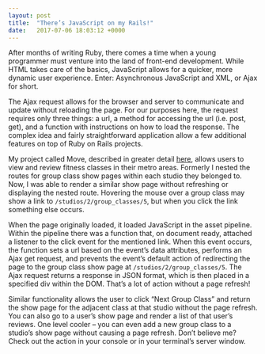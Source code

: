 ```yaml
---
layout: post
title:  "There’s JavaScript on my Rails!"
date:   2017-07-06 18:03:12 +0000
---
```



After months of writing Ruby, there comes a time when a young programmer must venture into the land of front-end development. While HTML takes care of the basics, JavaScript allows for a quicker, more dynamic user experience. Enter: Asynchronous JavaScript and XML, or Ajax for short.

The Ajax request allows for the browser and server to communicate and update without reloading the page. For our purposes here, the request requires only three things: a url, a method for accessing the url (i.e. post, get), and a function with instructions on how to load the response. The complex idea and fairly straightforward application allow a few additional features on top of Ruby on Rails projects. 

My project called Move, described in greater detail [here](https://jennafrancis.github.io/2017/05/23/life_on_rails/), allows users to view and review fitness classes in their metro areas. Formerly I nested the routes for group class show pages within each studio they belonged to. Now, I was able to render a similar show page without refreshing or displaying the nested route. Hovering the mouse over a group class may show a link to `/studios/2/group_classes/5`, but when you click the link something else occurs. 

When the page originally loaded, it loaded JavaScript in the asset pipeline. Within the pipeline there was a function that, on document ready, attached a listener to the click event for the mentioned link. When this event occurs, the function sets a url based on the event’s data attributes, performs an Ajax get request, and prevents the event’s default action of redirecting the page to the group class show page at `/studios/2/group_classes/5`.  The Ajax request returns a response in JSON format, which is then placed in a specified div within the DOM. That’s a lot of action without a page refresh!

Similar functionality allows the user to click “Next Group Class” and return the show page for the adjacent class at that studio without the page refresh. You can also go to a user’s show page and render a list of that user’s reviews. One level cooler – you can even add a new group class to a studio’s show page without causing a page refresh. Don’t believe me? Check out the action in your console or in your terminal’s server window.  

